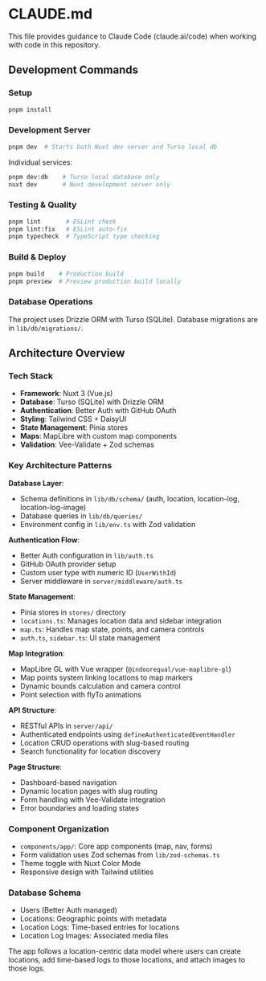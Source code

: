 # CLAUDE.md

This file provides guidance to Claude Code (claude.ai/code) when working with code in this repository.

## Development Commands

### Setup

```bash
pnpm install
```

### Development Server

```bash
pnpm dev  # Starts both Nuxt dev server and Turso local db
```

Individual services:

```bash
pnpm dev:db    # Turso local database only
nuxt dev       # Nuxt development server only
```

### Testing & Quality

```bash
pnpm lint       # ESLint check
pnpm lint:fix   # ESLint auto-fix
pnpm typecheck  # TypeScript type checking
```

### Build & Deploy

```bash
pnpm build    # Production build
pnpm preview  # Preview production build locally
```

### Database Operations

The project uses Drizzle ORM with Turso (SQLite). Database migrations are in `lib/db/migrations/`.

## Architecture Overview

### Tech Stack

- **Framework**: Nuxt 3 (Vue.js)
- **Database**: Turso (SQLite) with Drizzle ORM
- **Authentication**: Better Auth with GitHub OAuth
- **Styling**: Tailwind CSS + DaisyUI
- **State Management**: Pinia stores
- **Maps**: MapLibre with custom map components
- **Validation**: Vee-Validate + Zod schemas

### Key Architecture Patterns

**Database Layer**:

- Schema definitions in `lib/db/schema/` (auth, location, location-log, location-log-image)
- Database queries in `lib/db/queries/`
- Environment config in `lib/env.ts` with Zod validation

**Authentication Flow**:

- Better Auth configuration in `lib/auth.ts`
- GitHub OAuth provider setup
- Custom user type with numeric ID (`UserWithId`)
- Server middleware in `server/middleware/auth.ts`

**State Management**:

- Pinia stores in `stores/` directory
- `locations.ts`: Manages location data and sidebar integration
- `map.ts`: Handles map state, points, and camera controls
- `auth.ts`, `sidebar.ts`: UI state management

**Map Integration**:

- MapLibre GL with Vue wrapper (`@indoorequal/vue-maplibre-gl`)
- Map points system linking locations to map markers
- Dynamic bounds calculation and camera control
- Point selection with flyTo animations

**API Structure**:

- RESTful APIs in `server/api/`
- Authenticated endpoints using `defineAuthenticatedEventHandler`
- Location CRUD operations with slug-based routing
- Search functionality for location discovery

**Page Structure**:

- Dashboard-based navigation
- Dynamic location pages with slug routing
- Form handling with Vee-Validate integration
- Error boundaries and loading states

### Component Organization

- `components/app/`: Core app components (map, nav, forms)
- Form validation uses Zod schemas from `lib/zod-schemas.ts`
- Theme toggle with Nuxt Color Mode
- Responsive design with Tailwind utilities

### Database Schema

- Users (Better Auth managed)
- Locations: Geographic points with metadata
- Location Logs: Time-based entries for locations
- Location Log Images: Associated media files

The app follows a location-centric data model where users can create locations, add time-based logs to those locations, and attach images to those logs.
